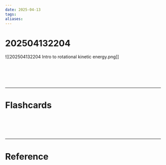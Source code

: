```yaml
---
date: 2025-04-13
tags: 
aliases:
---
```

# 202504132204
![[202504132204 Intro to rotational kinetic energy.png]]


# ‌
---
# Flashcards


# ‌
---
# Reference
